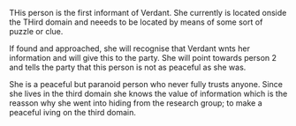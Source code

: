 THis person is the first informant of Verdant. She currently is located onside the THird domain and neeeds to be located by means of some sort of puzzle or clue.

If found and approached, she will recognise that Verdant wnts her information and will give this to the party. She will point towards person 2 and tells the party that this person is not as peaceful as she was. 

She is a peaceful but paranoid person who never fully trusts anyone. Since she lives in the third domain she knows the value of information which is the reasson why she went into hiding from the research group; to make a peaceful iving on the third domain.

